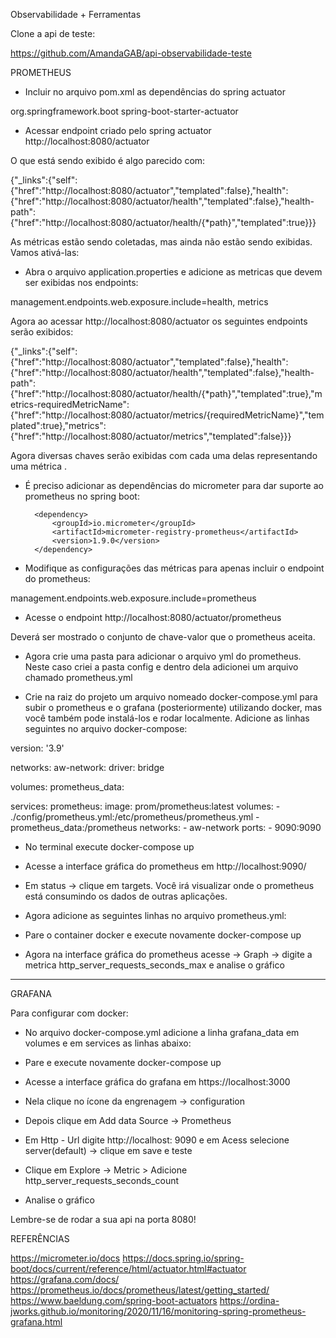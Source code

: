 Observabilidade + Ferramentas


Clone a api de teste:

https://github.com/AmandaGAB/api-observabilidade-teste

PROMETHEUS

- Incluir no arquivo pom.xml as dependências do spring actuator

<dependency>
  <groupId>org.springframework.boot</groupId>
  <artifactId>spring-boot-starter-actuator</artifactId>
</dependency>

- Acessar endpoint criado pelo spring actuator http://localhost:8080/actuator


O que está sendo exibido é algo parecido com:

{"_links":{"self":{"href":"http://localhost:8080/actuator","templated":false},"health":{"href":"http://localhost:8080/actuator/health","templated":false},"health-path":{"href":"http://localhost:8080/actuator/health/{*path}","templated":true}}}

As métricas estão sendo coletadas, mas ainda não estão sendo exibidas. Vamos ativá-las:

- Abra o arquivo application.properties e adicione as metricas que devem ser exibidas nos endpoints:

management.endpoints.web.exposure.include=health, metrics

Agora ao acessar http://localhost:8080/actuator os seguintes endpoints serão exibidos:

{"_links":{"self":{"href":"http://localhost:8080/actuator","templated":false},"health":{"href":"http://localhost:8080/actuator/health","templated":false},"health-path":{"href":"http://localhost:8080/actuator/health/{*path}","templated":true},"metrics-requiredMetricName":{"href":"http://localhost:8080/actuator/metrics/{requiredMetricName}","templated":true},"metrics":{"href":"http://localhost:8080/actuator/metrics","templated":false}}}

Agora diversas chaves serão exibidas com cada uma delas representando uma métrica .

- É preciso adicionar as dependências do micrometer para dar suporte ao prometheus no spring boot:

        <dependency>
            <groupId>io.micrometer</groupId>
            <artifactId>micrometer-registry-prometheus</artifactId>
            <version>1.9.0</version>
        </dependency>

- Modifique as configurações das métricas para apenas incluir o endpoint do prometheus:


management.endpoints.web.exposure.include=prometheus

- Acesse o endpoint http://localhost:8080/actuator/prometheus

Deverá ser mostrado o conjunto de chave-valor que o prometheus aceita.

- Agora crie uma pasta para adicionar o arquivo yml do prometheus. Neste caso criei a pasta config e dentro dela adicionei um arquivo chamado prometheus.yml

- Crie na raiz do projeto um arquivo nomeado docker-compose.yml para subir o prometheus e o grafana (posteriormente) utilizando docker, mas você também pode instalá-los e rodar localmente. Adicione as linhas seguintes no arquivo docker-compose:






version: '3.9'

networks:
 aw-network:
   driver: bridge

volumes:
 prometheus_data:

services:
 prometheus:
   image: prom/prometheus:latest
   volumes:
     - ./config/prometheus.yml:/etc/prometheus/prometheus.yml
     - prometheus_data:/prometheus
   networks:
     - aw-network
   ports:
     - 9090:9090


- No terminal execute docker-compose up

- Acesse a interface gráfica do prometheus em http://localhost:9090/

- Em status -> clique em targets. Você irá visualizar onde o prometheus está consumindo os dados de outras aplicações.

- Agora adicione as seguintes linhas no arquivo prometheus.yml:



- Pare o container docker e execute novamente docker-compose up

- Agora na interface gráfica do prometheus acesse -> Graph -> digite a metrica http_server_requests_seconds_max e analise o gráfico

-------------------------------------------------

GRAFANA

Para configurar com docker:
- No arquivo docker-compose.yml adicione a linha grafana_data  em volumes e em services as linhas abaixo:



- Pare e execute novamente docker-compose up
- Acesse a interface gráfica do grafana em https://localhost:3000 
- Nela clique no ícone da engrenagem -> configuration
- Depois clique em Add data Source -> Prometheus 
- Em Http - Url digite http://localhost: 9090 e em Acess selecione server(default) -> clique em save e teste
- Clique em Explore -> Metric > Adicione http_server_requests_seconds_count 

- Analise o gráfico

Lembre-se de rodar a sua api na porta 8080!





REFERÊNCIAS

https://micrometer.io/docs
https://docs.spring.io/spring-boot/docs/current/reference/html/actuator.html#actuator
https://grafana.com/docs/
https://prometheus.io/docs/prometheus/latest/getting_started/
https://www.baeldung.com/spring-boot-actuators
https://ordina-jworks.github.io/monitoring/2020/11/16/monitoring-spring-prometheus-grafana.html

